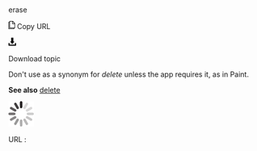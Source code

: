 # 

erase

![Copy URL](media/etc/Copy.png)
Copy URL

![Download](media/etc/Download.png)

Download topic

Don't use as a synonym for *delete* unless the app requires it, as in Paint.

**See also** [delete](https://worldready.cloudapp.net/Styleguide/Read?id=2700&topicid=33613)

![In progress](media/etc/activity-large.gif)

URL :

